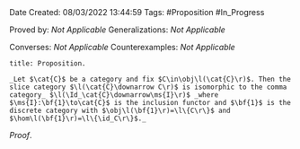 <br />
<br />

Date Created: 08/03/2022 13:44:59
Tags: #Proposition #In_Progress

Proved by: _Not Applicable_
Generalizations: _Not Applicable_

Converses: _Not Applicable_
Counterexamples: _Not Applicable_

``` ad-Proposition
title: Proposition.

_Let $\cat{C}$ be a category and fix $C\in\obj\l(\cat{C}\r)$. Then the slice category $\l(\cat{C}\downarrow C\r)$ is isomorphic to the comma category_ $\l(\Id_\cat{C}\downarrow\ms{I}\r)$ _where $\ms{I}:\bf{1}\to\cat{C}$ is the inclusion functor and $\bf{1}$ is the discrete category with $\obj\l(\bf{1}\r)=\l\{C\r\}$ and $\hom\l(\bf{1}\r)=\l\{\id_C\r\}$._

```

_Proof_. 
